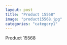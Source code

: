 ```yaml
---
layout: post
title: "Product 15568"
image: "product15568.jpg"
categories: "category1"
---
```

Product 15568
